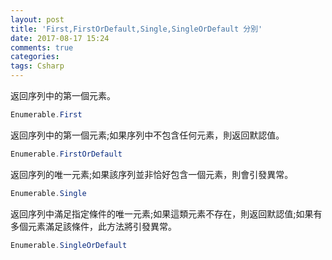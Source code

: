 ```yaml
---
layout: post
title: 'First,FirstOrDefault,Single,SingleOrDefault 分別'
date: 2017-08-17 15:24
comments: true
categories:
tags: Csharp
---
```

返回序列中的第一個元素。
```cs
Enumerable.First
```
返回序列中的第一個元素;如果序列中不包含任何元素，則返回默認值。
```cs
Enumerable.FirstOrDefault
```
返回序列的唯一元素;如果該序列並非恰好包含一個元素，則會引發異常。
```cs
Enumerable.Single
```
返回序列中滿足指定條件的唯一元素;如果這類元素不存在，則返回默認值;如果有多個元素滿足該條件，此方法將引發異常。
```cs
Enumerable.SingleOrDefault
```

